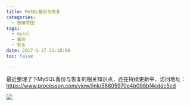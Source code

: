 ```yaml
---
title: MySQL备份与恢复
categories:
  - 思维导图
tags:
  - mysql
  - 备份
  - 恢复
date: 2017-1-17 21:18:00
toc: false

---
```


最近整理了下MySQL备份与恢复的相关知识点，还在持续更新中，访问地址：
https://www.processon.com/view/link/58805970e4b098bf4cddc5cd

![](http://7xvfir.com1.z0.glb.clouddn.com/MySQL%E5%A4%87%E4%BB%BD%E4%B8%8E%E6%81%A2%E5%A4%8D/%E6%95%B0%E6%8D%AE%E5%BA%93.png)

